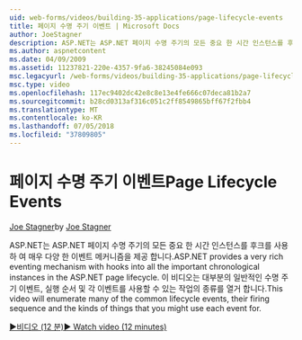 ```yaml
---
uid: web-forms/videos/building-35-applications/page-lifecycle-events
title: 페이지 수명 주기 이벤트 | Microsoft Docs
author: JoeStagner
description: ASP.NET는 ASP.NET 페이지 수명 주기의 모든 중요 한 시간 인스턴스를 후크를 사용 하 여 매우 다양 한 이벤트 메커니즘을 제공 합니다. 이 동영상 열거 하는 중...
ms.author: aspnetcontent
ms.date: 04/09/2009
ms.assetid: 11237821-220e-4357-9fa6-38245084e093
msc.legacyurl: /web-forms/videos/building-35-applications/page-lifecycle-events
msc.type: video
ms.openlocfilehash: 117ec9402dc42e8c8e13e4fe666c07deca81b2a7
ms.sourcegitcommit: b28cd0313af316c051c2ff8549865bff67f2fbb4
ms.translationtype: MT
ms.contentlocale: ko-KR
ms.lasthandoff: 07/05/2018
ms.locfileid: "37809805"
---
```

<a name="page-lifecycle-events"></a><span data-ttu-id="f9fa4-104">페이지 수명 주기 이벤트</span><span class="sxs-lookup"><span data-stu-id="f9fa4-104">Page Lifecycle Events</span></span>
====================
<span data-ttu-id="f9fa4-105">[Joe Stagner](https://github.com/JoeStagner)</span><span class="sxs-lookup"><span data-stu-id="f9fa4-105">by [Joe Stagner](https://github.com/JoeStagner)</span></span>

<span data-ttu-id="f9fa4-106">ASP.NET는 ASP.NET 페이지 수명 주기의 모든 중요 한 시간 인스턴스를 후크를 사용 하 여 매우 다양 한 이벤트 메커니즘을 제공 합니다.</span><span class="sxs-lookup"><span data-stu-id="f9fa4-106">ASP.NET provides a very rich eventing mechanism with hooks into all the important chronological instances in the ASP.NET page lifecycle.</span></span> <span data-ttu-id="f9fa4-107">이 비디오는 대부분의 일반적인 수명 주기 이벤트, 실행 순서 및 각 이벤트를 사용할 수 있는 작업의 종류를 열거 합니다.</span><span class="sxs-lookup"><span data-stu-id="f9fa4-107">This video will enumerate many of the common lifecycle events, their firing sequence and the kinds of things that you might use each event for.</span></span>

[<span data-ttu-id="f9fa4-108">&#9654;비디오 (12 분)</span><span class="sxs-lookup"><span data-stu-id="f9fa4-108">&#9654; Watch video (12 minutes)</span></span>](https://channel9.msdn.com/Blogs/ASP-NET-Site-Videos/page-lifecycle-events)
